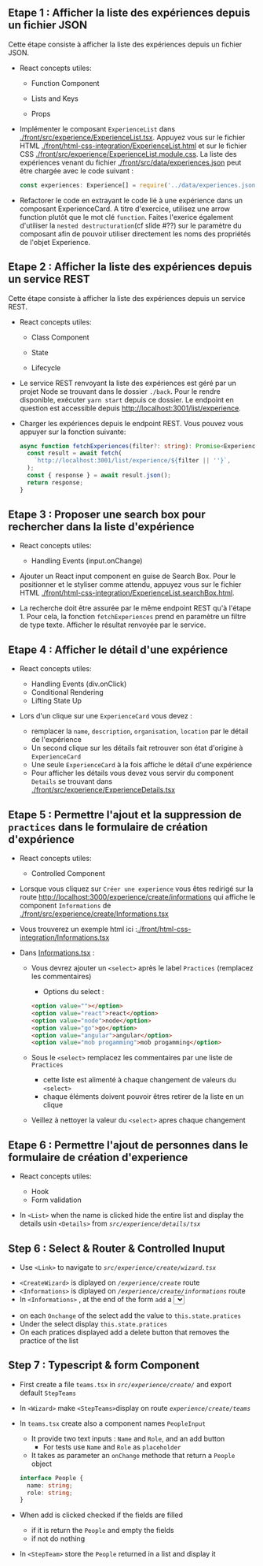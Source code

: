 ## Etape 1 : Afficher la liste des expériences depuis un fichier JSON

Cette étape consiste à afficher la liste des expériences depuis un fichier JSON.

- React concepts utiles:

  - Function Component

  - Lists and Keys

  - Props

- Implémenter le composant `ExperienceList` dans [./front/src/experience/ExperienceList.tsx](./front/src/experience/ExperienceList.tsx). Appuyez vous sur le fichier HTML [./front/html-css-integration/ExperienceList.html](./front/html-css-integration/ExperienceList.html) et sur le fichier CSS [./front/src/experience/ExperienceList.module.css](./front/src/experience/ExperienceList.module.css). La liste des expériences venant du fichier [./front/src/data/experiences.json](./front/src/data/experiences.json) peut être chargée avec le code suivant :

  ```typescript
  const experiences: Experience[] = require('../data/experiences.json');
  ```

- Refactorer le code en extrayant le code lié à une expérience dans un composant ExperienceCard. A titre d'exercice, utilisez une arrow function plutôt que le mot clé `function`. Faites l'exerice également d'utiliser la `nested destructuration`(cf slide #??) sur le paramètre du composant afin de pouvoir utiliser directement les noms des propriétés de l'objet Experience.

## Etape 2 : Afficher la liste des expériences depuis un service REST

Cette étape consiste à afficher la liste des expériences depuis un service REST.

- React concepts utiles:

  - Class Component

  - State

  - Lifecycle

- Le service REST renvoyant la liste des expériences est géré par un projet Node se trouvant dans le dossier `./back`. Pour le rendre disponible, exécuter `yarn start` depuis ce dossier. Le endpoint en question est accessible depuis [http://localhost:3001/list/experience](http://localhost:3001/list/experience).

- Charger les expériences depuis le endpoint REST. Vous pouvez vous appuyer sur la fonction suivante:

  ```typescript
  async function fetchExperiences(filter?: string): Promise<Experience[]> {
    const result = await fetch(
      `http://localhost:3001/list/experience/${filter || ''}`,
    );
    const { response } = await result.json();
    return response;
  }
  ```

## Etape 3 : Proposer une search box pour rechercher dans la liste d'expérience

- React concepts utiles:

  - Handling Events (input.onChange)

- Ajouter un React input component en guise de Search Box. Pour le positionner et le styliser comme attendu, appuyez vous sur le fichier HTML [./front/html-css-integration/ExperienceList.searchBox.html](./front/html-css-integration/ExperienceList.searchBox.html).

- La recherche doit être assurée par le même endpoint REST qu'à l'étape 1. Pour cela, la fonction `fetchExperiences` prend en paramètre un filtre de type texte. Afficher le résultat renvoyée par le service.

## Etape 4 : Afficher le détail d'une expérience

- React concepts utiles:

  - Handling Events (div.onClick)
  - Conditional Rendering
  - Lifting State Up

- Lors d'un clique sur une `ExperienceCard` vous devez :
  - remplacer la `name`, `description`, `organisation`, `location` par le détail de l'expérience
  - Un second clique sur les détails fait retrouver son état d'origine à `ExperienceCard`
  - Une seule `ExperienceCard` à la fois affiche le détail d'une expérience
  - Pour afficher les détails vous devez vous servir du component `Details` se trouvant dans [./front/src/experience/ExperienceDetails.tsx](./front/src/experience/ExperienceDetails.tsx)

## Etape 5 : Permettre l'ajout et la suppression de `practices` dans le formulaire de création d'expérience

- React concepts utiles:

  - Controlled Component

- Lorsque vous cliquez sur `Créer une experience` vous êtes redirigé sur la route [http://localhost:3000/experience/create/informations](http://localhost:3001/experience/create/informations) qui affiche le component `Informations` de [./front/src/experience/create/Informations.tsx](./front/src/experience/create/Informations.tsx)
- Vous trouverez un exemple html ici :[./front/html-css-integration/Informations.tsx](./front/html-css-integration/Informations.tsx)

- Dans [Informations.tsx](./front/src/experience/create/Informations.tsx) :

  - Vous devrez ajouter un `<select>` après le label `Practices` (remplacez les commentaires)

    - Options du select :

    ```html
    <option value=""></option>
    <option value="react">react</option>
    <option value="node">node</option>
    <option value="go">go</option>
    <option value="angular">angular</option>
    <option value="mob progamming">mob progamming</option>
    ```

  - Sous le `<select>` remplacez les commentaires par une liste de `Practices`

    - cette liste est alimenté à chaque changement de valeurs du `<select>`
    - chaque éléments doivent pouvoir êtres retirer de la liste en un clique

  - Veillez à nettoyer la valeur du `<select>` apres chaque changement

## Etape 6 : Permettre l'ajout de personnes dans le formulaire de création d'experience

- React concepts utiles:

  - Hook
  - Form validation

- In `<List>` when the name is clicked hide the entire list and display the details usin `<Details>` from _`src/experience/details/tsx`_

## Step 6 : Select & Router & Controlled Inuput

- Use `<Link>` to navigate to _`src/experience/create/wizard.tsx`_

* `<CreateWizard>` is diplayed on _`/experience/create`_ route
* `<Informations>` is diplayed on _`/experience/create/informations`_ route
* In `<Informations>` , at the end of the form `add` a <select>

- on each `Onchange` of the select add the value to `this.state.pratices`
- Under the select display `this.state.pratices`
- On each pratices displayed add a delete button that removes the practice of the list

## Step 7 : Typescript & form Component

- First create a file `teams.tsx` in _`src/experience/create/`_ and export default `StepTeams`
- In `<Wizard>` make `<StepTeams>`display on route _`experience/create/teams`_
- In `teams.tsx` create also a component names `PeopleInput`
  - It provide two text inputs : `Name` and `Role`, and an add button
    - For tests use `Name` and `Role` as `placeholder`
  - It takes as parameter an `onChange` methode that return a `People` object
  ```ts
  interface People {
    name: string;
    role: string;
  }
  ```
- When add is clicked checked if the fields are filled

  - if it is return the `People` and empty the fields
  - if not do nothing

- In `<StepTeam>` store the `People` returned in a list and display it
